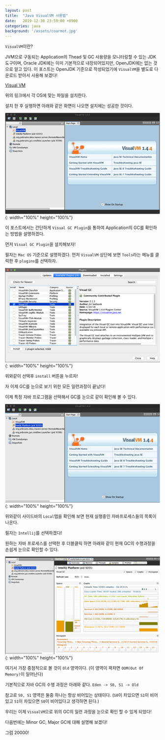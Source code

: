 ```yaml
---
layout: post
title:  "Java VisualVM 사용법"
date:   2019-12-30 23:59:00 +0900
categories: java
background: '/assets/coarmot.jpg'
---
```


`VisualVM`이란?

JVM으로 구동되는 Application의 Thead 및 GC 사용량을 모니터링할 수 있는 JDK 도구이며, Oracle JDK에는 이미 기본적으로 내장되어있지만, OpenJDK에는 없는 것으로 알고 있다.
이 포스트는 OpenJDK 기준으로 작성되었기에 `VisualVM`을 별도로 다운로드 받아서 사용해 보겠다!

[Visual VM](https://visualvm.github.io/)

위의 링크에서 각 OS에 맞는 파일을 설치한다.

설치 한 후 실행하면 아래와 같은 화면이 나오면 설치에는 성공한 것이다.

![1.pnd](/assets/2019-12-30-post/1.png){: width="100%" height="100%"}

이 포스트에서는 간단하게 `Visual GC Plugin`을 통하여 Application의 GC를 확인하는 방법을 설명하겠다.

먼저 `Visual GC Plugin`을 설치해보자!

필자는 `Mac OS` 기준으로 설명하겠다. 먼저 `VisualVM` 상단에 보면 `Tools`라는 메뉴를 클릭한 후 `plugins`를 선택하자.

![2.pnd](/assets/2019-12-30-post/2.png){: width="100%" height="100%"}

위와같이 선택후 `install` 버튼을 누르자!

자 이제 GC를 눈으로 보기 위한 모든 일련과정이 끝났다!

이제 특정 자바 프로그램을 선택해서 GC를 눈으로 같이 확인해 볼 수 있다.

![3.pnd](/assets/2019-12-30-post/3.png){: width="100%" height="100%"}

위와같이 사이드바의 `Local`탭을 확인해 보면 현재 실행중인 자바프로세스들의 목록이 나온다.

필자는 `Intellij`를 선택하겠다!

원하는 자바 프로세스를 선택한 후 더블클릭 하면 아래와 같이 현재 GC의 수행과정을 손쉽게 눈으로 확인할 수 있다.

![4.pnd](/assets/2019-12-30-post/4.png){: width="100%" height="100%"}

여기서 가장 중점적으로 볼 것이 `Old` 영역이다. (이 영역이 꽉차면 `OOM(Out Of Memory)`이 일어난다)

기본적으로 자바 GC의 수행 과정은 아래와 같다.
`Eden -> S0, S1 -> Old`

참고로 `S0, S1` 영역은 둘중 하나는 항상 비어있는 상태이다.
(`S0`이 차있으면 `S1`이 비어있고 `S1`이 차있으면 `S0`이 비어있다고 생각하면 된다.)

우리는 이제 `VisualVM`으로 위의 GC의 일련 과정을 눈으로 확인 할 수 있게 되었다!

다음번에는 Minor GC, Major GC에 대해 설명해 보겠다!

그럼 20000!
